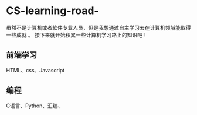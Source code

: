 # CS-learning-road-
虽然不是计算机或者软件专业人员，但是我想通过自主学习去在计算机领域能取得一些成就 。
接下来就开始积累一些计算机学习路上的知识吧！

## 前端学习 
HTML、css、Javascript


## 编程
C语言、Python、汇编、
